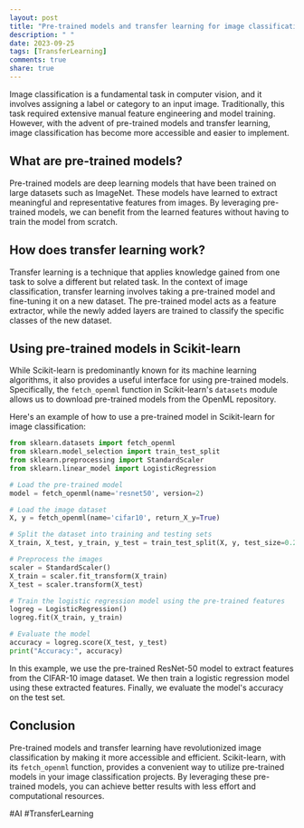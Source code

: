 ```yaml
---
layout: post
title: "Pre-trained models and transfer learning for image classification in Scikit-learn"
description: " "
date: 2023-09-25
tags: [TransferLearning]
comments: true
share: true
---
```


Image classification is a fundamental task in computer vision, and it involves assigning a label or category to an input image. Traditionally, this task required extensive manual feature engineering and model training. However, with the advent of pre-trained models and transfer learning, image classification has become more accessible and easier to implement.

## What are pre-trained models?
Pre-trained models are deep learning models that have been trained on large datasets such as ImageNet. These models have learned to extract meaningful and representative features from images. By leveraging pre-trained models, we can benefit from the learned features without having to train the model from scratch.

## How does transfer learning work?
Transfer learning is a technique that applies knowledge gained from one task to solve a different but related task. In the context of image classification, transfer learning involves taking a pre-trained model and fine-tuning it on a new dataset. The pre-trained model acts as a feature extractor, while the newly added layers are trained to classify the specific classes of the new dataset.

## Using pre-trained models in Scikit-learn
While Scikit-learn is predominantly known for its machine learning algorithms, it also provides a useful interface for using pre-trained models. Specifically, the `fetch_openml` function in Scikit-learn's `datasets` module allows us to download pre-trained models from the OpenML repository.

Here's an example of how to use a pre-trained model in Scikit-learn for image classification:

```python
from sklearn.datasets import fetch_openml
from sklearn.model_selection import train_test_split
from sklearn.preprocessing import StandardScaler
from sklearn.linear_model import LogisticRegression

# Load the pre-trained model
model = fetch_openml(name='resnet50', version=2)

# Load the image dataset
X, y = fetch_openml(name='cifar10', return_X_y=True)

# Split the dataset into training and testing sets
X_train, X_test, y_train, y_test = train_test_split(X, y, test_size=0.2, random_state=42)

# Preprocess the images
scaler = StandardScaler()
X_train = scaler.fit_transform(X_train)
X_test = scaler.transform(X_test)

# Train the logistic regression model using the pre-trained features
logreg = LogisticRegression()
logreg.fit(X_train, y_train)

# Evaluate the model
accuracy = logreg.score(X_test, y_test)
print("Accuracy:", accuracy)
```

In this example, we use the pre-trained ResNet-50 model to extract features from the CIFAR-10 image dataset. We then train a logistic regression model using these extracted features. Finally, we evaluate the model's accuracy on the test set.

## Conclusion
Pre-trained models and transfer learning have revolutionized image classification by making it more accessible and efficient. Scikit-learn, with its `fetch_openml` function, provides a convenient way to utilize pre-trained models in your image classification projects. By leveraging these pre-trained models, you can achieve better results with less effort and computational resources.

#AI #TransferLearning